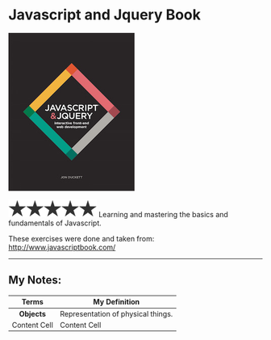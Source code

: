 # Javascript and Jquery Book 
![Javascript and Jquery](/javascript-book-cover.jpg)

![5/5](/star.png)![5/5](/star.png)![5/5](/star.png)![5/5](/star.png)![5/5](/star.png)
Learning and mastering the basics and fundamentals of Javascript. 

These exercises were done and taken from: http://www.javascriptbook.com/

___

My Notes:
---


| Terms  | My Definition |
| :-------------: | ------------- |
| **Objects**   | Representation of physical things. |
| Content Cell  | Content Cell  |